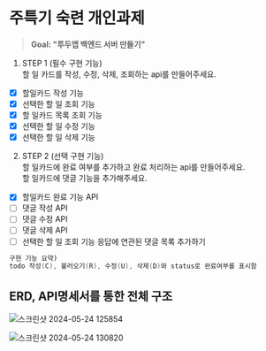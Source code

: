 # 주특기 숙련 개인과제




  > **Goal:  "투두앱 백엔드 서버 만들기"**
  > 
  > 
  > 

1. STEP 1 (필수 구현 기능) <br/>
   할 일 카드를 작성, 수정, 삭제, 조회하는 api를 만들어주세요.
- [x]  할일카드 작성 기능
- [x]  선택한 할 일 조회 기능
- [x]  할 일카드 목록 조회 기능
- [x]  선택한 할 일 수정 기능
- [x]  선택한 할 일 삭제 기능

2. STEP 2 (선택 구현 기능) <br/>
   할 일카드에 완료 여부를 추가하고 완료 처리하는 api를 만들어주세요. <br/>
   할 일카드에 댓글 기능을 추가해주세요.
- [x]  할일카드 완료 기능 API
- [ ]  댓글 작성 API
- [ ]  댓글 수정 API
- [ ]  댓글 삭제 API
- [ ]  선택한 할 일 조회 기능 응답에 연관된 댓글 목록 추가하기

```java
구현 기능 요약) 
todo 작성(C), 불러오기(R), 수정(U), 삭제(D)와 status로 완료여부를 표시함
```

## ERD, API명세서를 통한 전체 구조

![스크린샷 2024-05-24 125854](https://github.com/ckhcree/onlyTodo/assets/167150086/449040c1-1b89-4169-bf54-d8ac9dd1cfd8)

![스크린샷 2024-05-24 130820](https://github.com/ckhcree/onlyTodo/assets/167150086/82939456-7579-48a0-99c8-6332eb296d3a)

